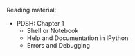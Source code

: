 Reading material:

- PDSH: Chapter 1
    - Shell or Notebook
    - Help and Documentation in IPython
    - Errors and Debugging
